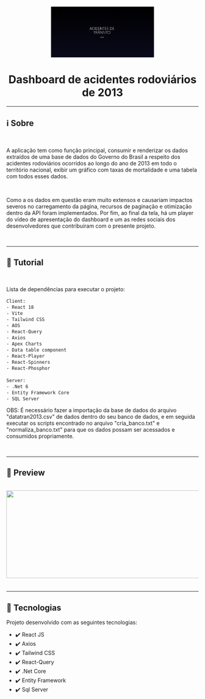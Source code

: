 <h1 align="center"> 
<br>
    <img src="./Assets/Title.PNG" width="270">
<br>
<br>
Dashboard de acidentes rodoviários de 2013
</h1>

<hr />

## :information_source: Sobre

<br>

A aplicação tem como função principal, consumir e renderizar os dados extraídos de uma base de dados do Governo do Brasil a respeito dos acidentes rodoviários ocorridos ao longo do ano de 2013 em todo o território nacional, exibir um gráfico com taxas de mortalidade e uma tabela com todos esses dados.

<br>

Como a os dados em questão eram muito extensos e causariam impactos severos no carregamento da página, recursos de paginação e otimização dentro da API foram implementados. Por fim, ao final da tela, há um player do vídeo de apresentação do dashboard e um as redes sociais dos desenvolvedores que contribuiram com o presente projeto.

<br>

<hr />

## :page_with_curl: Tutorial

<br>

Lista de dependências para executar o projeto:

    Client:
    - React 18
    - Vite
    - Tailwind CSS
    - AOS
    - React-Query
    - Axios 
    - Apex Charts
    - Data table component
    - React-Player
    - React-Spinners
    - React-Phosphor

    Server:
    - .Net 6
    - Entity Framework Core
    - SQL Server

OBS: É necessário fazer a importação da base de dados do arquivo "datatran2013.csv" de dados dentro do seu banco de dados, e em seguida executar os scripts encontrado no arquivo "cria_banco.txt" e "normaliza_banco.txt" para que os dados possam ser acessados e consumidos propriamente.

<br>

<hr />

## :city_sunset: Preview

<br>

<div align="center">
    <img src="./Assets/Preview.gif" width="570" height="230">
</div>

<br>

<hr />

## :rocket: Tecnologias 

Projeto desenvolvido com as seguintes tecnologias:

- :heavy_check_mark: React JS 
- :heavy_check_mark: Axios
- :heavy_check_mark: Tailwind CSS
- :heavy_check_mark: React-Query
- :heavy_check_mark: .Net Core
- :heavy_check_mark: Entity Framework
- :heavy_check_mark: Sql Server